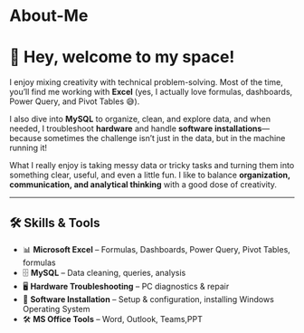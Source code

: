 # About-Me
# 👋 Hey, welcome to my space!

I enjoy mixing creativity with technical problem-solving. Most of the time, you’ll find me working with **Excel** (yes, I actually love formulas, dashboards, Power Query, and Pivot Tables 😅).

I also dive into **MySQL** to organize, clean, and explore data, and when needed, I troubleshoot **hardware** and handle **software installations**—because sometimes the challenge isn’t just in the data, but in the machine running it!

What I really enjoy is taking messy data or tricky tasks and turning them into something clear, useful, and even a little fun. I like to balance **organization, communication, and analytical thinking** with a good dose of creativity.

---

## 🛠️ Skills & Tools

* 📊 **Microsoft Excel** – Formulas, Dashboards, Power Query, Pivot Tables, formulas
* 🗄️ **MySQL** – Data cleaning, queries, analysis
* 🖥️ **Hardware Troubleshooting** – PC diagnostics & repair
* 💽 **Software Installation** – Setup & configuration, installing Windows Operating System
* 🛠️ **MS Office Tools** – Word, Outlook, Teams,PPT
